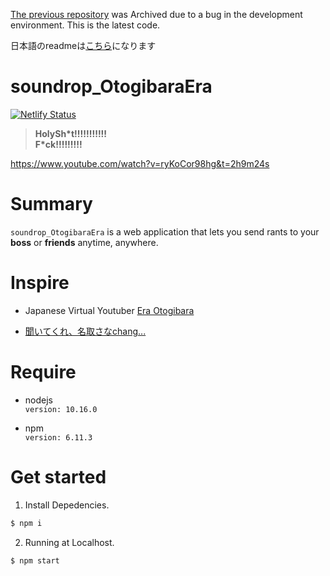 [The previous repository](https://github.com/huequica/Archive_soundrop_OtogibaraEra) was Archived due to a bug in the development environment. This is the latest code.

日本語のreadmeは[こちら](README_ja.md)になります

# soundrop_OtogibaraEra
[![Netlify Status](https://api.netlify.com/api/v1/badges/eb978ef3-ef55-4bfe-88e0-75968cebf9b0/deploy-status)](https://app.netlify.com/sites/suspicious-curran-504da5/deploys)
>**HolySh\*t!!!!!!!!!!!**  
>**F*ck!!!!!!!!!**

https://www.youtube.com/watch?v=ryKoCor98hg&t=2h9m24s  

# Summary
`soundrop_OtogibaraEra` is a web application that lets you send rants to your **boss** or **friends** anytime, anywhere.

# Inspire

+ Japanese Virtual Youtuber [Era Otogibara](https://www.youtube.com/channel/UCwQ9Uv-m8xkE5PzRc7Bqx3Q)

+ [聞いてくれ、名取さなchang...](http://finderojisan.info/natori/)

# Require

+ nodejs  
  `version: 10.16.0`

+ npm  
  `version: 6.11.3`

# Get started

1. Install Depedencies.

```bash
$ npm i
```

2. Running at Localhost.

```bash
$ npm start
```
